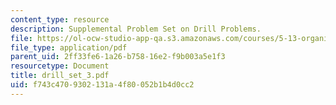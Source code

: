 ```yaml
---
content_type: resource
description: Supplemental Problem Set on Drill Problems.
file: https://ol-ocw-studio-app-qa.s3.amazonaws.com/courses/5-13-organic-chemistry-ii-fall-2006/f743c4709302131a4f80052b1b4d0cc2_drill_set_3.pdf
file_type: application/pdf
parent_uid: 2ff33fe6-1a26-b758-16e2-f9b003a5e1f3
resourcetype: Document
title: drill_set_3.pdf
uid: f743c470-9302-131a-4f80-052b1b4d0cc2
---
```

